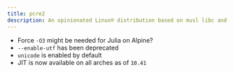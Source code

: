 ```yaml
---
title: pcre2
description: An opinionated Linux® distribution based on musl libc and toybox
---
```


- Force `-O3` might be needed for Julia on Alpine?
- `--enable-utf` has been deprecated
- `unicode` is enabled by default
- JIT is now available on all arches as of `10.41`
